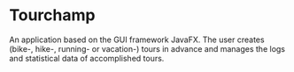 # Tourchamp

An application based on the GUI framework JavaFX.
The user creates (bike-, hike-, running- or vacation-) tours in advance and manages the logs and statistical data of accomplished tours.
